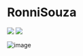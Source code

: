 # RonniSouza


<img src="{https://img.shields.io/badge/Node.js-339933?style=for-the-badge&logo=nodedotjs&logoColor=white}" />

<img src="{https://img.shields.io/badge/JavaScript-323330?style=for-the-badge&logo=javascript&logoColor=F7DF1E}" />

![image]({https://img.shields.io/badge/JavaScript-323330?style=for-the-badge&logo=javascript&logoColor=F7DF1E})
